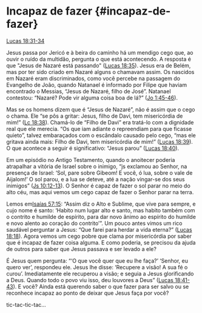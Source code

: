 # **Incapaz de fazer** {#incapaz-de-fazer}

[Lucas 18:31-34](http://bibliaonline.com.br/acf/lc/18/31-34)

Jesus passa por Jericó e à beira do caminho há um mendigo cego que, ao ouvir o ruído da multidão, pergunta o que está acontecendo. A resposta é que &quot;Jesus de Nazaré está passando&quot; ([Lucas 18:35](http://bibliaonline.com.br/acf/lc/18/35)). Jesus era de Belém, mas por ter sido criado em Nazaré alguns o chamavam assim. Os nascidos em Nazaré eram discriminados, como você percebe na passagem do Evangelho de João, quando Natanael é informado por Filipe que haviam encontrado o Messias, “Jesus de Nazaré, filho de José”. Natanael contestou: “Nazaré? Pode vir alguma coisa boa de lá?” ([Jo 1:45-46](http://bibliaonline.com.br/acf/jo/1/45-46)).

Mas se os homens dizem que é “Jesus de Nazaré”, não é assim que o cego o chama. Ele “se pôs a gritar: Jesus, filho de Davi, tem misericórdia de mim!” ([Lc 18:38](http://bibliaonline.com.br/acf/lc/18/38)). Chamá-lo de “Filho de Davi” era tratá-lo com a dignidade real que ele merecia. “Os que iam adiante o repreendiam para que ficasse quieto”, talvez embaraçados com o escândalo causado pelo cego, “mas ele gritava ainda mais: Filho de Davi, tem misericórdia de mim!” ([Lucas 18:39](http://bibliaonline.com.br/acf/lc/18/39)). O que acontece a seguir é significativo: “Jesus parou” ([Lucas 18:40](http://bibliaonline.com.br/acf/lc/18/40)).

Em um episódio no Antigo Testamento, quando o anoitecer poderia atrapalhar a vitória de Israel sobre o inimigo, “js exclamou ao Senhor, na presença de Israel: ‘Sol, pare sobre Gibeom! E você, ó lua, sobre o vale de Aijalom!’ O sol parou, e a lua se deteve, até a nação vingar-se dos seus inimigos” ([Js 10:12-13](http://bibliaonline.com.br/acf/js/10/12-13)). O Senhor é capaz de fazer o sol parar no meio do alto céu, mas aqui vemos um cego capaz de fazer o Senhor parar na terra.

Lemos em[Isaías 57:15](http://bibliaonline.com.br/acf/is/57/15): “Assim diz o Alto e Sublime, que vive para sempre, e cujo nome é santo: ‘Habito num lugar alto e santo, mas habito também com o contrito e humilde de espírito, para dar novo ânimo ao espírito do humilde e novo alento ao coração do contrito’”. Um pouco antes vimos um rico saudável perguntar a Jesus: “Que farei para herdar a vida eterna?” ([Lucas 18:18](http://bibliaonline.com.br/acf/lc/18/18)). Agora vemos um cego pobre que clama por misericórdia por saber que é incapaz de fazer coisa alguma. E como poderia, se precisou da ajuda de outros para saber que Jesus passava e ser levado a ele?

É Jesus quem pergunta: “‘O que você quer que eu lhe faça?’ ‘Senhor, eu quero ver’, respondeu ele. Jesus lhe disse: ‘Recupere a visão! A sua fé o curou’. Imediatamente ele recuperou a visão; e seguia a Jesus glorificando a Deus. Quando todo o povo viu isso, deu louvores a Deus” ([Lucas 18:41-43](http://bibliaonline.com.br/acf/lc/18/41-43)). E você? Ainda está querendo saber o que fazer para ser salvo ou se reconhece incapaz ao ponto de deixar que Jesus faça por você?

tic-tac-tic-tac...